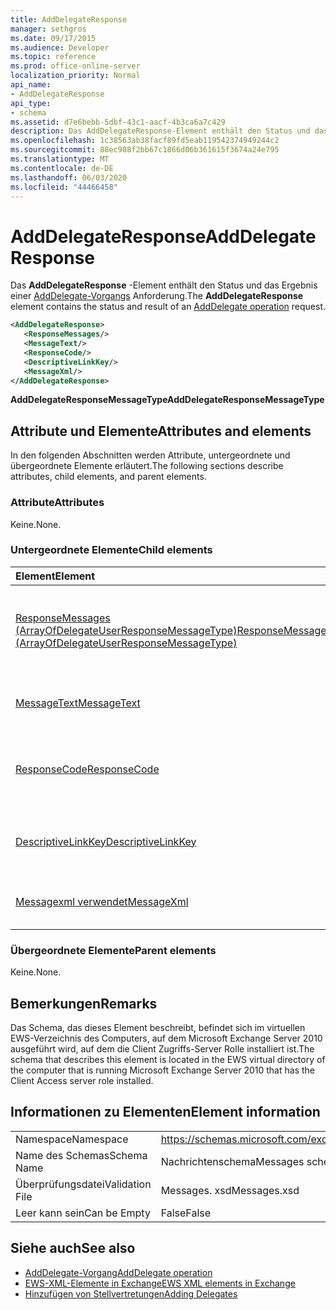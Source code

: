 ```yaml
---
title: AddDelegateResponse
manager: sethgros
ms.date: 09/17/2015
ms.audience: Developer
ms.topic: reference
ms.prod: office-online-server
localization_priority: Normal
api_name:
- AddDelegateResponse
api_type:
- schema
ms.assetid: d7e6bebb-5dbf-43c1-aacf-4b3ca6a7c429
description: Das AddDelegateResponse-Element enthält den Status und das Ergebnis einer AddDelegate-Vorgangsanforderung.
ms.openlocfilehash: 1c38563ab38facf89fd5eab119542374949244c2
ms.sourcegitcommit: 88ec988f2bb67c1866d06b361615f3674a24e795
ms.translationtype: MT
ms.contentlocale: de-DE
ms.lasthandoff: 06/03/2020
ms.locfileid: "44466458"
---
```

# <a name="adddelegateresponse"></a><span data-ttu-id="02475-103">AddDelegateResponse</span><span class="sxs-lookup"><span data-stu-id="02475-103">AddDelegateResponse</span></span>

<span data-ttu-id="02475-104">Das **AddDelegateResponse** -Element enthält den Status und das Ergebnis einer [AddDelegate-Vorgangs](adddelegate-operation.md) Anforderung.</span><span class="sxs-lookup"><span data-stu-id="02475-104">The **AddDelegateResponse** element contains the status and result of an [AddDelegate operation](adddelegate-operation.md) request.</span></span> 
  
```xml
<AddDelegateResponse>
   <ResponseMessages/>
   <MessageText/>
   <ResponseCode/>
   <DescriptiveLinkKey/>
   <MessageXml/>
</AddDelegateResponse>
```

 <span data-ttu-id="02475-105">**AddDelegateResponseMessageType**</span><span class="sxs-lookup"><span data-stu-id="02475-105">**AddDelegateResponseMessageType**</span></span>
## <a name="attributes-and-elements"></a><span data-ttu-id="02475-106">Attribute und Elemente</span><span class="sxs-lookup"><span data-stu-id="02475-106">Attributes and elements</span></span>

<span data-ttu-id="02475-107">In den folgenden Abschnitten werden Attribute, untergeordnete und übergeordnete Elemente erläutert.</span><span class="sxs-lookup"><span data-stu-id="02475-107">The following sections describe attributes, child elements, and parent elements.</span></span>
  
### <a name="attributes"></a><span data-ttu-id="02475-108">Attribute</span><span class="sxs-lookup"><span data-stu-id="02475-108">Attributes</span></span>

<span data-ttu-id="02475-109">Keine.</span><span class="sxs-lookup"><span data-stu-id="02475-109">None.</span></span>
  
### <a name="child-elements"></a><span data-ttu-id="02475-110">Untergeordnete Elemente</span><span class="sxs-lookup"><span data-stu-id="02475-110">Child elements</span></span>

|<span data-ttu-id="02475-111">**Element**</span><span class="sxs-lookup"><span data-stu-id="02475-111">**Element**</span></span>|<span data-ttu-id="02475-112">**Beschreibung**</span><span class="sxs-lookup"><span data-stu-id="02475-112">**Description**</span></span>|
|:-----|:-----|
|[<span data-ttu-id="02475-113">ResponseMessages (ArrayOfDelegateUserResponseMessageType)</span><span class="sxs-lookup"><span data-stu-id="02475-113">ResponseMessages (ArrayOfDelegateUserResponseMessageType)</span></span>](responsemessages-arrayofdelegateuserresponsemessagetype.md) <br/> |<span data-ttu-id="02475-114">Enthält die Antwortnachrichten für eine Verwaltungsanforderung für Exchange Webdienste Delegate.</span><span class="sxs-lookup"><span data-stu-id="02475-114">Contains the response messages for an Exchange Web Services delegate management request.</span></span>  <br/> |
|[<span data-ttu-id="02475-115">MessageText</span><span class="sxs-lookup"><span data-stu-id="02475-115">MessageText</span></span>](messagetext.md) <br/> |<span data-ttu-id="02475-116">Enthält eine Textbeschreibung des Status der Antwort.</span><span class="sxs-lookup"><span data-stu-id="02475-116">Provides a text description of the status of the response.</span></span>  <br/> |
|[<span data-ttu-id="02475-117">ResponseCode</span><span class="sxs-lookup"><span data-stu-id="02475-117">ResponseCode</span></span>](responsecode.md) <br/> |<span data-ttu-id="02475-118">Stellt einen Fehlercode bereit, der den spezifischen Fehler identifiziert, der bei der Anforderung aufgetreten ist.</span><span class="sxs-lookup"><span data-stu-id="02475-118">Provides an error code that identifies the specific error that the request encountered.</span></span>  <br/> |
|[<span data-ttu-id="02475-119">DescriptiveLinkKey</span><span class="sxs-lookup"><span data-stu-id="02475-119">DescriptiveLinkKey</span></span>](descriptivelinkkey.md) <br/> |<span data-ttu-id="02475-120">Wird derzeit nicht verwendet und ist für die zukünftige Verwendung reserviert.</span><span class="sxs-lookup"><span data-stu-id="02475-120">Currently unused and is reserved for future use.</span></span> <span data-ttu-id="02475-121">Sie enthält den Wert 0.</span><span class="sxs-lookup"><span data-stu-id="02475-121">It contains a value of 0.</span></span>  <br/> |
|[<span data-ttu-id="02475-122">Messagexml verwendet</span><span class="sxs-lookup"><span data-stu-id="02475-122">MessageXml</span></span>](messagexml.md) <br/> |<span data-ttu-id="02475-123">Bietet zusätzliche Fehlerantwortinformationen.</span><span class="sxs-lookup"><span data-stu-id="02475-123">Provides additional error response information.</span></span>  <br/> |
   
### <a name="parent-elements"></a><span data-ttu-id="02475-124">Übergeordnete Elemente</span><span class="sxs-lookup"><span data-stu-id="02475-124">Parent elements</span></span>

<span data-ttu-id="02475-125">Keine.</span><span class="sxs-lookup"><span data-stu-id="02475-125">None.</span></span>
  
## <a name="remarks"></a><span data-ttu-id="02475-126">Bemerkungen</span><span class="sxs-lookup"><span data-stu-id="02475-126">Remarks</span></span>

<span data-ttu-id="02475-127">Das Schema, das dieses Element beschreibt, befindet sich im virtuellen EWS-Verzeichnis des Computers, auf dem Microsoft Exchange Server 2010 ausgeführt wird, auf dem die Client Zugriffs-Server Rolle installiert ist.</span><span class="sxs-lookup"><span data-stu-id="02475-127">The schema that describes this element is located in the EWS virtual directory of the computer that is running Microsoft Exchange Server 2010 that has the Client Access server role installed.</span></span>
  
## <a name="element-information"></a><span data-ttu-id="02475-128">Informationen zu Elementen</span><span class="sxs-lookup"><span data-stu-id="02475-128">Element information</span></span>

|||
|:-----|:-----|
|<span data-ttu-id="02475-129">Namespace</span><span class="sxs-lookup"><span data-stu-id="02475-129">Namespace</span></span>  <br/> |https://schemas.microsoft.com/exchange/services/2006/messages  <br/> |
|<span data-ttu-id="02475-130">Name des Schemas</span><span class="sxs-lookup"><span data-stu-id="02475-130">Schema Name</span></span>  <br/> |<span data-ttu-id="02475-131">Nachrichtenschema</span><span class="sxs-lookup"><span data-stu-id="02475-131">Messages schema</span></span>  <br/> |
|<span data-ttu-id="02475-132">Überprüfungsdatei</span><span class="sxs-lookup"><span data-stu-id="02475-132">Validation File</span></span>  <br/> |<span data-ttu-id="02475-133">Messages. xsd</span><span class="sxs-lookup"><span data-stu-id="02475-133">Messages.xsd</span></span>  <br/> |
|<span data-ttu-id="02475-134">Leer kann sein</span><span class="sxs-lookup"><span data-stu-id="02475-134">Can be Empty</span></span>  <br/> |<span data-ttu-id="02475-135">False</span><span class="sxs-lookup"><span data-stu-id="02475-135">False</span></span>  <br/> |
   
## <a name="see-also"></a><span data-ttu-id="02475-136">Siehe auch</span><span class="sxs-lookup"><span data-stu-id="02475-136">See also</span></span>

- [<span data-ttu-id="02475-137">AddDelegate-Vorgang</span><span class="sxs-lookup"><span data-stu-id="02475-137">AddDelegate operation</span></span>](adddelegate-operation.md)
- [<span data-ttu-id="02475-138">EWS-XML-Elemente in Exchange</span><span class="sxs-lookup"><span data-stu-id="02475-138">EWS XML elements in Exchange</span></span>](ews-xml-elements-in-exchange.md)
- [<span data-ttu-id="02475-139">Hinzufügen von Stellvertretungen</span><span class="sxs-lookup"><span data-stu-id="02475-139">Adding Delegates</span></span>](https://msdn.microsoft.com/library/3a744150-66a3-4a13-9433-793603ba5038%28Office.15%29.aspx)

